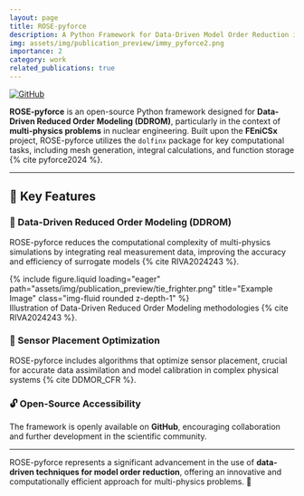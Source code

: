 ```yaml
---
layout: page
title: ROSE-pyforce
description: A Python Framework for Data-Driven Model Order Reduction in Multi-Physics Problems
img: assets/img/publication_preview/immy_pyforce2.png
importance: 2
category: work
related_publications: true
---
```


[![GitHub](https://img.shields.io/badge/GitHub-Repository-blue?logo=github&style=for-the-badge)](https://github.com/ERMETE-Lab/ROSE-pyforce)

**ROSE-pyforce** is an open-source Python framework designed for **Data-Driven Reduced Order Modeling (DDROM)**, particularly in the context of **multi-physics problems** in nuclear engineering. Built upon the **FEniCSx** project, ROSE-pyforce utilizes the `dolfinx` package for key computational tasks, including mesh generation, integral calculations, and function storage {% cite pyforce2024 %}.

---

## 🔑 Key Features

### 🚀 Data-Driven Reduced Order Modeling (DDROM)
ROSE-pyforce reduces the computational complexity of multi-physics simulations by integrating real measurement data, improving the accuracy and efficiency of surrogate models {% cite RIVA2024243 %}.

<div class="row">
    <div class="col-sm mt-3 mt-md-0">
        {% include figure.liquid loading="eager" path="assets/img/publication_preview/tie_frighter.png" title="Example Image" class="img-fluid rounded z-depth-1" %}
    </div>
</div>
<div class="caption">
    Illustration of Data-Driven Reduced Order Modeling methodologies {% cite RIVA2024243 %}.
</div>

### 🎯 Sensor Placement Optimization
ROSE-pyforce includes algorithms that optimize sensor placement, crucial for accurate data assimilation and model calibration in complex physical systems {% cite DDMOR_CFR %}.

### 🔓 Open-Source Accessibility
The framework is openly available on **GitHub**, encouraging collaboration and further development in the scientific community.

---

ROSE-pyforce represents a significant advancement in the use of **data-driven techniques for model order reduction**, offering an innovative and computationally efficient approach for multi-physics problems. 🚀
